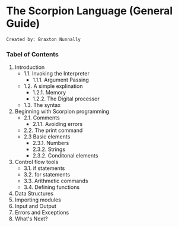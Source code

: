 # The Scorpion Language (General Guide)
    Created by: Braxton Nunnally
    
### Tabel of Contents
1. Introduction
    * 1.1. Invoking the Interpreter
       * 1.1.1. Argument Passing
    * 1.2. A simple explination
       * 1.2.1. Memory
       * 1.2.2. The Digital processor
    * 1.3. The syntax   
2. Beginning with Scorpion programming
    * 2.1. Comments
       * 2.1.1. Avoiding errors
    * 2.2. The print command
    * 2.3 Basic elements
       * 2.3.1. Numbers
       * 2.3.2. Strings
       * 2.3.2. Conditonal elements
3. Control flow tools
    * 3.1. if statements
    * 3.2. for statements
    * 3.3. Arithmetic commands
    * 3.4. Defining functions
4. Data Structures
5. Importing modules
6. Input and Output
7. Errors and Exceptions
8. What's Next?
    
    
